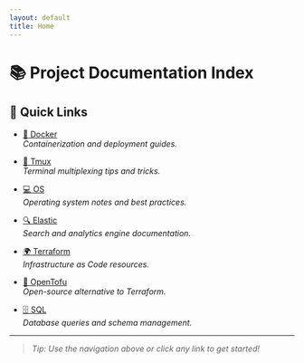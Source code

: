 ```yaml
---
layout: default
title: Home
---
```


# 📚 Project Documentation Index
## 🚀 Quick Links

- [🐳 Docker](./docker)  
    *Containerization and deployment guides.*

- [🔗 Tmux](./tmux)  
    *Terminal multiplexing tips and tricks.*

- [💻 OS](./os)  
    *Operating system notes and best practices.*

- [🔍 Elastic](./elastic)  
    *Search and analytics engine documentation.*

- [🌍 Terraform](./terraform)  
    *Infrastructure as Code resources.*

- [🌱 OpenTofu](./opentofu)  
    *Open-source alternative to Terraform.*

- [🗄️ SQL](./sql)  
    *Database queries and schema management.*

---

> _Tip: Use the navigation above or click any link to get started!_

